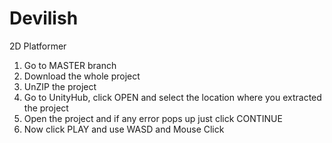 # Devilish
2D Platformer

1) Go to MASTER branch 
2) Download the whole project
3) UnZIP the project
4) Go to UnityHub, click OPEN and select the location where you extracted the project
5) Open the project and if any error pops up just click CONTINUE
6) Now click PLAY and use WASD and Mouse Click
